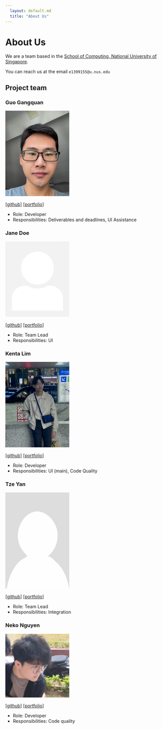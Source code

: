 ```yaml
---
  layout: default.md
  title: "About Us"
---
```


# About Us

We are a team based in the [School of Computing, National University of Singapore](http://www.comp.nus.edu.sg).

You can reach us at the email `e1399155@u.nus.edu`

## Project team

### Guo Gangquan

<img src="images/guogangquan.png" width="200px">

[[github](https://github.com/GuoGangQuan)]
[[portfolio](team/GuoGangquan.md)]

* Role: Developer
* Responsibilities: Deliverables and deadlines, UI Assistance

### Jane Doe

<img src="images/johndoe.png" width="200px">

[[github](http://github.com/johndoe)]
[[portfolio](team/johndoe.md)]

* Role: Team Lead
* Responsibilities: UI

### Kenta Lim

<img src="images/kentalim2.png" width="200px">

[[github](http://github.com/kentalim2)] [[portfolio](team/johndoe.md)]

* Role: Developer
* Responsibilities: UI (main), Code Quality

### Tze Yan

<img src="images/tze088.png" width="200px">

[[github](http://github.com/tze088)]
[[portfolio](team/johndoe.md)]

* Role: Team Lead
* Responsibilities: Integration

### Neko Nguyen

<img src="images/neko-nguyen.png" width="200px">

[[github](http://github.com/Neko-Nguyen)]
[[portfolio](team/neko-nguyen.md)]

* Role: Developer
* Responsibilities: Code quality
